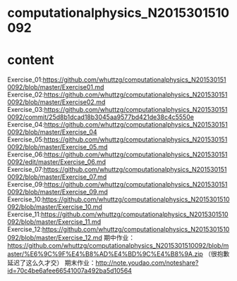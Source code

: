 # computationalphysics_N2015301510092
# content
Exercise_01:https://github.com/whuttzg/computationalphysics_N2015301510092/blob/master/Exercise01.md
Exercise_02:https://github.com/whuttzg/computationalphysics_N2015301510092/blob/master/Exercise02.md
Exercise_03:https://github.com/whuttzg/computationalphysics_N2015301510092/commit/25d8b1dcad18b3045aa9577bd421de38c4c5550e
Exercise_04:https://github.com/whuttzg/computationalphysics_N2015301510092/blob/master/Exercise_04
Exercise_05:https://github.com/whuttzg/computationalphysics_N2015301510092/blob/master/Exercise_05.md
Exercise_06:https://github.com/whuttzg/computationalphysics_N2015301510092/edit/master/Exercise_06.md
Exercise_07:https://github.com/whuttzg/computationalphysics_N2015301510092/blob/master/Exercise_07.md
Exercise_09:https://github.com/whuttzg/computationalphysics_N2015301510092/blob/master/Exercise_09.md
Exercise_10:https://github.com/whuttzg/computationalphysics_N2015301510092/blob/master/Exercise_10.md
Exercise_11:https://github.com/whuttzg/computationalphysics_N2015301510092/blob/master/Exercise_11.md
Exercise_12:https://github.com/whuttzg/computationalphysics_N2015301510092/blob/master/Exercise_12.md
期中作业：https://github.com/whuttzg/computationalphysics_N2015301510092/blob/master/%E6%9C%9F%E4%B8%AD%E4%BD%9C%E4%B8%9A.zip 
（很抱歉延迟了这么久才交）
期末作业：http://note.youdao.com/noteshare?id=70c4be6afee66541007a492ba5d10564
